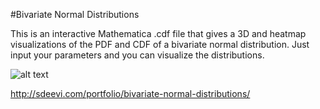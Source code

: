 #Bivariate Normal Distributions

This is an interactive Mathematica .cdf file that gives a 3D and heatmap visualizations of the PDF and CDF of a bivariate normal distribution. Just input your parameters and you can visualize the distributions.

![alt text](http://sdeevi.com/wp-content/uploads/2015/01/CDF_Bi-normal-plots2.png "Bivariate Normal Distribution Visualization")

http://sdeevi.com/portfolio/bivariate-normal-distributions/
